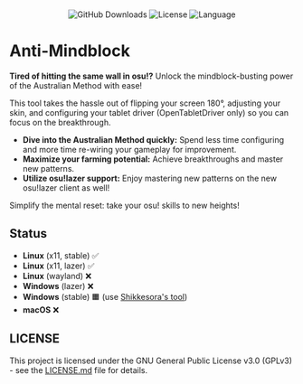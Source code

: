 <p align="center">
<!--  <a href="https://github.com/ShikkesoraSIM/anti-mindblock"> <img src="./assets/logo%20with%20background%20no%20character.png" alt="Project Logo" width="500" height="166">-->
  </a>
  <br />
  <img src="https://img.shields.io/github/downloads/kinaterme/anti-mindblock/total" alt="GitHub Downloads"> 
  <img href="https://opensource.org/licenses/MIT" src="https://img.shields.io/github/license/kinaterme/anti-mindblock" alt="License"> 
  <img src="https://img.shields.io/badge/language-Python-blue" alt="Language">
</p>


# Anti-Mindblock
<!-- This Text was AI Generated -->
**Tired of hitting the same wall in osu!?**  Unlock the mindblock-busting power of the Australian Method with ease!  

This tool takes the hassle out of flipping your screen 180°, adjusting your skin, and configuring your tablet driver (OpenTabletDriver only) so you can focus on the breakthrough.  

* **Dive into the Australian Method quickly:**  Spend less time configuring and more time re-wiring your gameplay for improvement.
* **Maximize your farming potential:** Achieve breakthroughs and master new patterns.
* **Utilize osu!lazer support:** Enjoy mastering new patterns on the new osu!lazer client as well!

Simplify the mental reset: take your osu! skills to new heights!

<!--## 🚀 Getting started
Watch the introduction and tutorial here: https://www.youtube.com/watch?v=ZVPWjgldezk
<!--- Text guide in work but too much so no
**Or** use this step-by-step Guide:
1. Disable your Anti-Virus, click [here](https://support.microsoft.com/en-us/windows/turn-off-defender-antivirus-protection-in-windows-security-99e6004f-c54c-8509-773c-a4d776b77960) for a tutorial or watch the video tutorial mentioned above
2. Download the last release by clicking [here](https://github.com/ShikkesoraSIM/anti-mindblock/releases/latest)
3. After the download finished, right click on the file and extract it, if you do not have a Extraction software installed, install one like [7zip](https://7-zip.org/)
4. 
-->
<!--⚠️ Please note that the software is not a virus but Windows falsely markes it as one, the code is open-source so no worries :)-->
<!--## Socials
<a href="https://discord.com/invite/ydjdaZXGkx"><img src="./assets/discord-mark-blue.png" alt="Discord Logo" width="60" height="46"></a>ㅤ<a href="https://www.youtube.com/@Shikkesora"><img src="./assets/youtube_social_icon_red.png" alt="YouTube Logo"></a>
## Contributors
[![](https://avatars.githubusercontent.com/u/148418529?size=50)](https://github.com/ShikkesoraSIM)
[![](https://avatars.githubusercontent.com/u/75874561?size=50)](https://github.com/PatrickL546)
[![](https://avatars.githubusercontent.com/u/144857142?size=50)](https://github.com/int80x0)
-->
## Status
* **Linux** (x11, stable) ✅
* **Linux** (x11, lazer) ✅
* **Linux** (wayland) ❌
* **Windows** (lazer) ❌
* **Windows** (stable) 🟧 (use [Shikkesora's tool](https://github.com/ShikkesoraSIM/anti-mindblock))
* **macOS** ❌
## LICENSE
This project is licensed under the GNU General Public License v3.0 (GPLv3) - see the [LICENSE.md](LICENSE.md) file for details.

